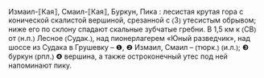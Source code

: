 ---
---

Измаил-⟦Кая⟧, Смаил-⟦Кая⟧, Буркун, Пика
: лесистая крутая гора с конической скалистой вершиной, срезанной с ⦅З⦆ утесистым обрывом; ниже его по склону спадают скальные зубчатые гребни. В 1,5 км к ⦅СВ⦆ от ⦅н.п.⦆ Лесное ⦅Судак.⦆, над пионерлагерем «Юный разведчик», над шоссе из Судака в Грушевку – ❶, ❷ Измаил, Смаил – ⦅тюрк.⦆ ⦅и.л.⦆; ❸ буркун ⦅рпл.⦆ ❹ вершина, а также остроконечный утес под ней напоминают пику.

